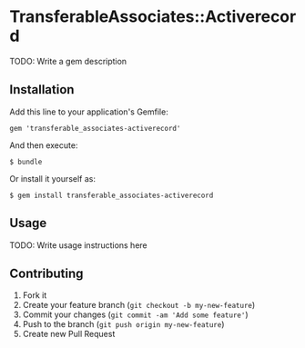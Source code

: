 # TransferableAssociates::Activerecord

TODO: Write a gem description

## Installation

Add this line to your application's Gemfile:

    gem 'transferable_associates-activerecord'

And then execute:

    $ bundle

Or install it yourself as:

    $ gem install transferable_associates-activerecord

## Usage

TODO: Write usage instructions here

## Contributing

1. Fork it
2. Create your feature branch (`git checkout -b my-new-feature`)
3. Commit your changes (`git commit -am 'Add some feature'`)
4. Push to the branch (`git push origin my-new-feature`)
5. Create new Pull Request
